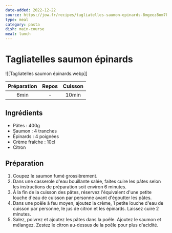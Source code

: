```yaml
---
date-added: 2022-12-22
source: https://jow.fr/recipes/tagliatelles-saumon-epinards-8mgeez8om7kh9dob02ba
type: meal
category: pasta
dish: main-course
meal: lunch
---
```


# Tagliatelles saumon épinards

![[Tagliatelles saumon épinards.webp]]

| Préparation | Repos | Cuisson |
|:-----------:|:-----:|:-------:|
|    6min     |   -   |  10min  |

## Ingrédients

- Pâtes : 400g
- Saumon : 4 tranches
- Épinards : 4 poignées
- Crème fraîche : 10cl
- Citron

## Préparation

1. Coupez le saumon fumé grossièrement.
2. Dans une casserole d'eau bouillante salée, faites cuire les pâtes selon les instructions de préparation soit environ 6 minutes.
3. À la fin de la cuisson des pâtes, réservez l'équivalent d'une petite louche d'eau de cuisson par personne avant d'égoutter les pâtes.
4. Dans une poêle à feu moyen, ajoutez la crème, 1 petite louche d'eau de cuisson par personne, le jus de citron et les épinards. Laissez cuire 2 minutes.
5. Salez, poivrez et ajoutez les pâtes dans la poêle. Ajoutez le saumon et mélangez. Zestez le citron au-dessus de la poêle pour plus d'acidité.

